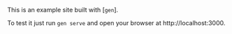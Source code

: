 This is an example site built with [`gen`].

To test it just run `gen serve` and open
your browser at http://localhost:3000.

[gen]: https://astrophena.me/gen
